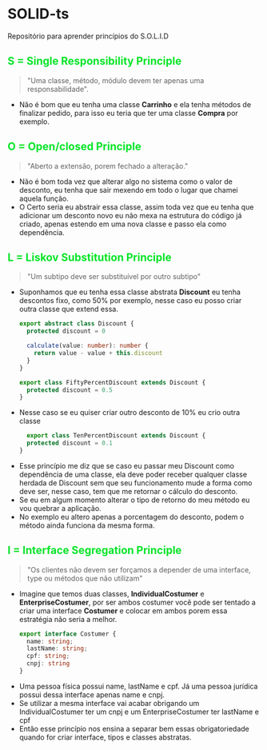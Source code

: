 # SOLID-ts
Repositório para aprender princípios do S.O.L.I.D

<h2 style='color:rgb(1, 228, 39);'>S = Single Responsibility Principle
</h2>

> "Uma classe, método, módulo devem ter apenas uma responsabilidade".

- Não é bom que eu tenha uma classe **Carrinho** e ela tenha métodos de finalizar pedido, para isso eu teria que ter uma classe **Compra** por exemplo.


<h2 style='color:rgb(1, 228, 39);'>O = Open/closed Principle
</h2>

> "Aberto a extensão, porem fechado a alteração."

- Não é bom toda vez que alterar algo no sistema como o valor de desconto, eu tenha que sair mexendo em todo o lugar que chamei aquela função.
- O Certo seria eu abstrair essa classe, assim toda vez que eu tenha que adicionar um desconto novo eu não mexa na estrutura do código já criado, apenas estendo em uma nova classe e passo ela como dependência.

<h2 style='color:rgb(1, 228, 39);'>L = Liskov Substitution Principle
</h2>

> "Um subtipo deve ser substituível por outro subtipo"

- Suponhamos que eu tenha essa classe abstrata **Discount** eu tenha descontos fixo, como 50% por exemplo, nesse caso eu posso criar outra classe que extend essa.
  ```ts
  export abstract class Discount {
    protected discount = 0

    calculate(value: number): number {
      return value - value + this.discount
    }
  }

  export class FiftyPercentDiscount extends Discount {
    protected discount = 0.5
  }
- Nesse caso se eu quiser criar outro desconto de 10% eu crio outra classe
  ```ts
    export class TenPercentDiscount extends Discount {
    protected discount = 0.1
  }

- Esse princípio me diz que se caso eu passar meu Discount como dependência de uma classe, ela deve poder receber qualquer classe herdada de Discount sem que seu funcionamento mude a forma como deve ser, nesse caso, tem que me retornar o cálculo do desconto.
- Se eu em algum momento alterar o tipo de retorno do meu método eu vou quebrar a aplicação.
- No exemplo eu altero apenas a porcentagem do desconto, podem o método ainda funciona da mesma forma.

<h2 style='color:rgb(1, 228, 39);'>I = Interface Segregation Principle
</h2>

> "Os clientes não devem ser forçamos a depender de uma interface, type ou métodos que não utilizam"

- Imagine que temos duas classes, **IndividualCostumer** e **EnterpriseCostumer**, por ser ambos costumer você pode ser tentado a criar uma interface **Costumer** e colocar em ambos porem essa estratégia não seria a melhor.
  ```ts
  export interface Costumer {
    name: string;
    lastName: string;
    cpf: string;
    cnpj: string
  }
- Uma pessoa física possui name, lastName e cpf. Já uma pessoa jurídica possui dessa interface apenas name e cnpj.
- Se utilizar a mesma interface vai acabar obrigando um IndividualCostumer ter um cnpj e um EnterpriseCostumer ter lastName e cpf
- Então esse princípio nos ensina a separar bem essas obrigatoriedade quando for criar interface, tipos e classes abstratas.



<h2 style='color:rgb(1, 228, 39);'>
</h2>
